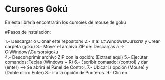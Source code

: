 # Cursores Gokú
En esta librería encontrarán los cursores de mouse de goku

#Pasos de instalación:

1.- Descargar o Clonar este repositorio
2.- Ir a: C:\Windows\Cursors\ y Crear carpeta (goku)
3.- Mover el archivo ZIP de: Descargas a -> C:\Windows\Cursors\goku\
4.- Descomprimir archivo ZIP con la opción: (Extraer aqui)
5.- Ejecutar comandos: Teclas (Windows + R)
6.- Escribir comando: (control) y dar (enter) --> Se abrirá el Panel de Control.
7.- Ubicar la opción (Mouse) y (Doble clic o Enter)
8.- ir a la opción de Punteros.
9.- Clic en 
